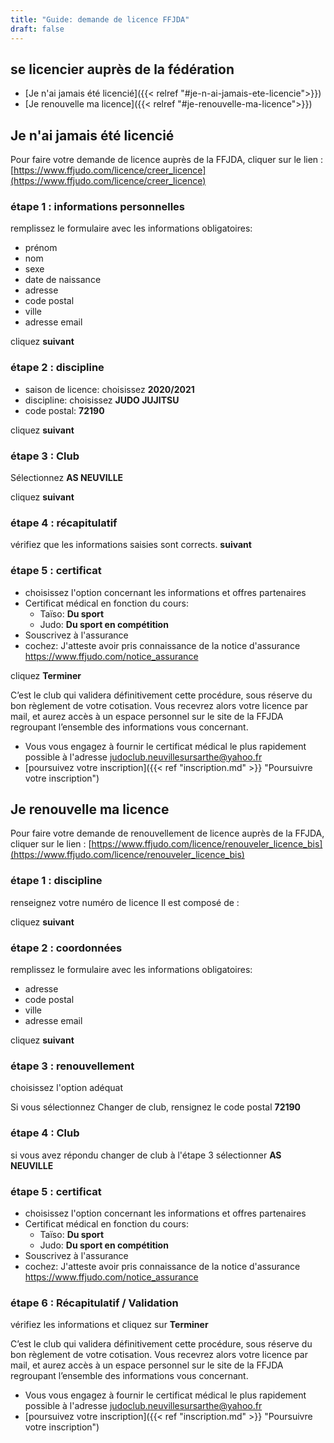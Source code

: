 ```yaml
---
title: "Guide: demande de licence FFJDA"
draft: false
---
```


## se licencier auprès de la fédération

* [Je n'ai jamais été licencié]({{< relref "#je-n-ai-jamais-ete-licencie">}})
* [Je renouvelle ma licence]({{< relref "#je-renouvelle-ma-licence">}})

## Je n'ai jamais été licencié

Pour faire votre demande de licence auprès de la FFJDA, cliquer sur le lien :
[https://www.ffjudo.com/licence/creer_licence](https://www.ffjudo.com/licence/creer_licence)

### étape 1 : informations personnelles

   remplissez le formulaire avec les informations obligatoires:
   - prénom
   - nom
   - sexe
   - date de naissance
   - adresse
   - code postal
   - ville
   - adresse email

cliquez **suivant**
   
### étape 2 : discipline

   - saison de licence: choisissez **2020/2021**
   - discipline: choisissez **JUDO JUJITSU**
   - code postal: **72190**

cliquez **suivant**
     
### étape 3 : Club

   Sélectionnez **AS NEUVILLE**

cliquez **suivant**


### étape 4 :  récapitulatif
   
vérifiez que les informations saisies sont corrects.
**suivant**

### étape 5 : certificat

   * choisissez l'option concernant les informations et offres partenaires
   * Certificat médical en fonction du cours:
     - Taïso: **Du sport**
     - Judo: **Du sport en compétition**
   * Souscrivez à l'assurance
   * cochez: J'atteste avoir pris connaissance de la notice d'assurance  https://www.ffjudo.com/notice_assurance

cliquez **Terminer**
   
  C’est le club qui validera définitivement cette procédure, sous réserve du bon
  règlement de votre cotisation. Vous recevrez alors votre licence par mail, et
  aurez accès à un espace personnel sur le site de la FFJDA regroupant
  l’ensemble des informations vous concernant.

 * Vous vous engagez à fournir le certificat médical le plus rapidement possible
   à l'adresse judoclub.neuvillesursarthe@yahoo.fr
 * [poursuivez votre inscription]({{< ref "inscription.md" >}} "Poursuivre votre inscription")

## Je renouvelle ma licence

Pour faire votre demande de renouvellement de licence auprès de la FFJDA, cliquer sur le lien :
[https://www.ffjudo.com/licence/renouveler_licence_bis](https://www.ffjudo.com/licence/renouveler_licence_bis)

### étape 1 : discipline

renseignez votre numéro de licence
Il est composé de :

cliquez **suivant**

### étape 2 : coordonnées

   remplissez le formulaire avec les informations obligatoires:
   - adresse
   - code postal
   - ville
   - adresse email

cliquez **suivant**


### étape 3 : renouvellement

choisissez l'option adéquat

Si vous sélectionnez Changer de club, rensignez le code postal **72190**

### étape 4 : Club 

si vous avez répondu changer de club à l'étape 3 sélectionner **AS NEUVILLE**


### étape 5 : certificat

   * choisissez l'option concernant les informations et offres partenaires
   * Certificat médical en fonction du cours:
     - Taïso: **Du sport**
     - Judo: **Du sport en compétition**
   * Souscrivez à l'assurance
   * cochez: J'atteste avoir pris connaissance de la notice d'assurance  https://www.ffjudo.com/notice_assurance

### étape 6 : Récapitulatif / Validation

vérifiez les informations et cliquez sur **Terminer**


  C’est le club qui validera définitivement cette procédure, sous réserve du bon
  règlement de votre cotisation. Vous recevrez alors votre licence par mail, et
  aurez accès à un espace personnel sur le site de la FFJDA regroupant
  l’ensemble des informations vous concernant.
  
 * Vous vous engagez à fournir le certificat médical le plus rapidement possible
   à l'adresse judoclub.neuvillesursarthe@yahoo.fr
 * [poursuivez votre inscription]({{< ref "inscription.md" >}} "Poursuivre votre inscription")
